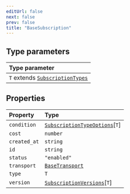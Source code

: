```yaml
---
editUrl: false
next: false
prev: false
title: "BaseSubscription"
---
```


## Type parameters

| Type parameter |
| :------ |
| `T` extends [`SubscriptionTypes`](../enumerations/SubscriptionTypes.md) |

## Properties

| Property | Type |
| :------ | :------ |
| `condition` | [`SubscriptionTypeOptions`](SubscriptionTypeOptions.md)\[`T`\] |
| `cost` | `number` |
| `created_at` | `string` |
| `id` | `string` |
| `status` | `"enabled"` |
| `transport` | [`BaseTransport`](BaseTransport.md) |
| `type` | `T` |
| `version` | [`SubscriptionVersions`](SubscriptionVersions.md)\[`T`\] |
